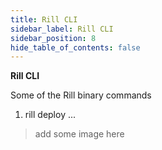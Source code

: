 ```yaml
---
title: Rill CLI
sidebar_label: Rill CLI
sidebar_position: 8
hide_table_of_contents: false
---
```


**Rill CLI**

Some of the Rill binary commands
1. rill deploy
...

>add some image here